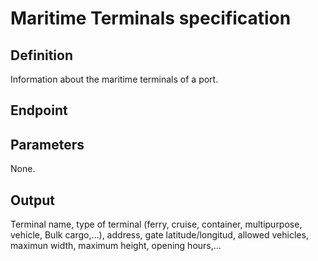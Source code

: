 # Maritime Terminals specification

## Definition
Information about the maritime terminals of a port.
## Endpoint
## Parameters
None.
## Output 
Terminal name, type of terminal (ferry, cruise, container, multipurpose, vehicle, Bulk cargo,...), address, gate latitude/longitud, allowed vehicles, maximun width, maximum height, opening hours,...
